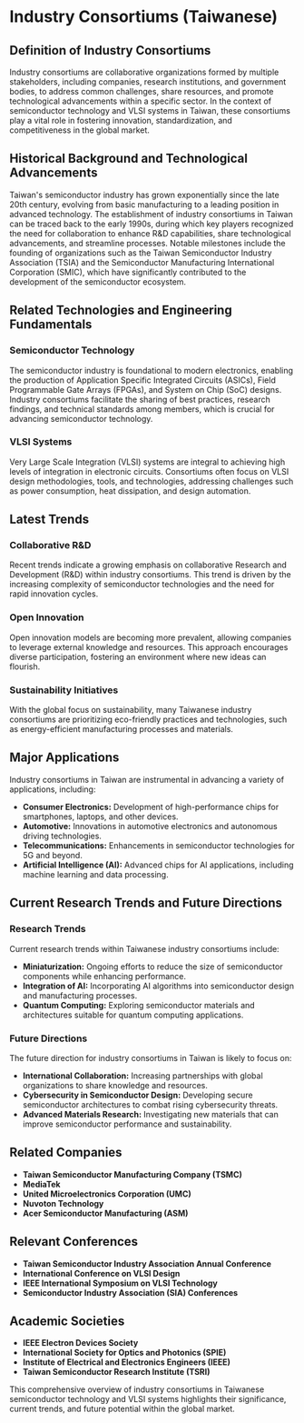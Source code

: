 # Industry Consortiums (Taiwanese)

## Definition of Industry Consortiums
Industry consortiums are collaborative organizations formed by multiple stakeholders, including companies, research institutions, and government bodies, to address common challenges, share resources, and promote technological advancements within a specific sector. In the context of semiconductor technology and VLSI systems in Taiwan, these consortiums play a vital role in fostering innovation, standardization, and competitiveness in the global market.

## Historical Background and Technological Advancements
Taiwan's semiconductor industry has grown exponentially since the late 20th century, evolving from basic manufacturing to a leading position in advanced technology. The establishment of industry consortiums in Taiwan can be traced back to the early 1990s, during which key players recognized the need for collaboration to enhance R&D capabilities, share technological advancements, and streamline processes. Notable milestones include the founding of organizations such as the Taiwan Semiconductor Industry Association (TSIA) and the Semiconductor Manufacturing International Corporation (SMIC), which have significantly contributed to the development of the semiconductor ecosystem.

## Related Technologies and Engineering Fundamentals
### Semiconductor Technology
The semiconductor industry is foundational to modern electronics, enabling the production of Application Specific Integrated Circuits (ASICs), Field Programmable Gate Arrays (FPGAs), and System on Chip (SoC) designs. Industry consortiums facilitate the sharing of best practices, research findings, and technical standards among members, which is crucial for advancing semiconductor technology.

### VLSI Systems
Very Large Scale Integration (VLSI) systems are integral to achieving high levels of integration in electronic circuits. Consortiums often focus on VLSI design methodologies, tools, and technologies, addressing challenges such as power consumption, heat dissipation, and design automation.

## Latest Trends
### Collaborative R&D
Recent trends indicate a growing emphasis on collaborative Research and Development (R&D) within industry consortiums. This trend is driven by the increasing complexity of semiconductor technologies and the need for rapid innovation cycles. 

### Open Innovation
Open innovation models are becoming more prevalent, allowing companies to leverage external knowledge and resources. This approach encourages diverse participation, fostering an environment where new ideas can flourish.

### Sustainability Initiatives
With the global focus on sustainability, many Taiwanese industry consortiums are prioritizing eco-friendly practices and technologies, such as energy-efficient manufacturing processes and materials.

## Major Applications
Industry consortiums in Taiwan are instrumental in advancing a variety of applications, including:

- **Consumer Electronics:** Development of high-performance chips for smartphones, laptops, and other devices.
- **Automotive:** Innovations in automotive electronics and autonomous driving technologies.
- **Telecommunications:** Enhancements in semiconductor technologies for 5G and beyond.
- **Artificial Intelligence (AI):** Advanced chips for AI applications, including machine learning and data processing.

## Current Research Trends and Future Directions
### Research Trends
Current research trends within Taiwanese industry consortiums include:

- **Miniaturization:** Ongoing efforts to reduce the size of semiconductor components while enhancing performance.
- **Integration of AI:** Incorporating AI algorithms into semiconductor design and manufacturing processes.
- **Quantum Computing:** Exploring semiconductor materials and architectures suitable for quantum computing applications.

### Future Directions
The future direction for industry consortiums in Taiwan is likely to focus on:

- **International Collaboration:** Increasing partnerships with global organizations to share knowledge and resources.
- **Cybersecurity in Semiconductor Design:** Developing secure semiconductor architectures to combat rising cybersecurity threats.
- **Advanced Materials Research:** Investigating new materials that can improve semiconductor performance and sustainability.

## Related Companies
- **Taiwan Semiconductor Manufacturing Company (TSMC)**
- **MediaTek**
- **United Microelectronics Corporation (UMC)**
- **Nuvoton Technology**
- **Acer Semiconductor Manufacturing (ASM)**

## Relevant Conferences
- **Taiwan Semiconductor Industry Association Annual Conference**
- **International Conference on VLSI Design**
- **IEEE International Symposium on VLSI Technology**
- **Semiconductor Industry Association (SIA) Conferences**

## Academic Societies
- **IEEE Electron Devices Society**
- **International Society for Optics and Photonics (SPIE)**
- **Institute of Electrical and Electronics Engineers (IEEE)**
- **Taiwan Semiconductor Research Institute (TSRI)**

This comprehensive overview of industry consortiums in Taiwanese semiconductor technology and VLSI systems highlights their significance, current trends, and future potential within the global market.